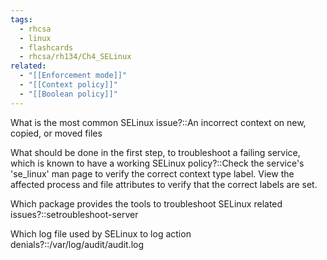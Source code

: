 ```yaml
---
tags:
  - rhcsa
  - linux
  - flashcards
  - rhcsa/rh134/Ch4_SELinux
related:
  - "[[Enforcement mode]]"
  - "[[Context policy]]"
  - "[[Boolean policy]]"
---
```

What is the most common SELinux issue?::An incorrect context on new, copied, or moved files

What should be done in the first step, to troubleshoot a failing service, which is known to have a working SELinux policy?::Check the service's 'se_linux' man page to verify the correct context type label. View the affected process and file attributes to verify that the correct labels are set.

Which package provides the tools to troubleshoot SELinux related issues?::setroubleshoot-server

Which log file used by SELinux to log action denials?::/var/log/audit/audit.log

